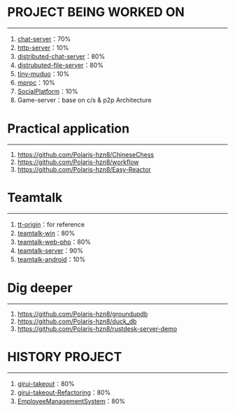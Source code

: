 # PROJECT BEING WORKED ON

---

1. [chat-server](https://github.com/Polaris-hzn8/miniWechat)：70%
2. [http-server](https://github.com/Polaris-hzn8/http-server)：10%
3. [distributed-chat-server](https://github.com/Polaris-hzn8/distributed-chat-servers)：80%
4. [distrubuted-file-server](https://github.com/Polaris-hzn8/Distributed-file-servers)：80%
5. [tiny-muduo](https://github.com/Polaris-hzn8/tiny-muduo)：10%
6. [mprpc](https://github.com/Polaris-hzn8/remote-procedure-call)：10%
7. [SocialPlatform](https://github.com/Polaris-hzn8/SocialPlatform)：10%
9. Game-server：base on c/s & p2p Architecture

# Practical application

---

1. https://github.com/Polaris-hzn8/ChineseChess
2. https://github.com/Polaris-hzn8/workflow
3. https://github.com/Polaris-hzn8/Easy-Reactor 

# Teamtalk

---

1. [tt-origin](https://github.com/Polaris-hzn8/tt)：for reference
2. [teamtalk-win](https://github.com/Polaris-hzn8/teamtalk-win)：80%
3. [teamtalk-web-php](https://github.com/Polaris-hzn8/teamtalk-web-php)：80%
4. [teamtalk-server](https://github.com/Polaris-hzn8/teamtalk-server)：90%
5. [teamtalk-android](https://github.com/Polaris-hzn8/teamtalk-android)：10%

# Dig deeper

---

1. https://github.com/Polaris-hzn8/groundupdb
2. https://github.com/Polaris-hzn8/duck_db
3. https://github.com/Polaris-hzn8/rustdesk-server-demo

# HISTORY PROJECT

---

1. [girui-takeout](https://github.com/Polaris-hnz8/girui-takeout)：80%
2. [girui-takeout-Refactoring](https://github.com/Polaris-hnz8/girui-takeout-Refactoring)：80%
3. [EmployeeManagementSystem](https://github.com/Polaris-hnz8/EmployeeManagementSystem)：80%